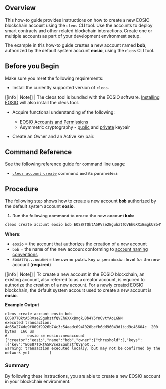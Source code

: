 ## Overview
This how-to guide provides instructions on how to create a new EOSIO blockchain account using the `cleos` CLI tool. Use the accounts to deploy smart contracts and other related blockchain interactions. Create one or multiple accounts as part of your development environment setup.

The example in this how-to guide creates a new account named **bob**, authorized by the default system account **eosio**, using the `cleos` CLI tool. 

## Before you Begin
Make sure you meet the following requirements:

* Install the currently supported version of `cleos`.

[[info | Note]]
| The cleos tool is bundled with the EOSIO software. [Installing EOSIO](../../00_install/index.md) will also install the cleos tool. 

* Acquire functional understanding of the following:
  * [EOSIO Accounts and Permissions](https://developers.eos.io/welcome/v2.1/protocol/accounts_and_permissions)
  * Asymmetric cryptography - [public](https://developers.eos.io/welcome/v2.1/glossary/index#public-key) and [private](https://developers.eos.io/welcome/v2.1/glossary/index#private-key) keypair

* Create an Owner and an Active key pair.

## Command Reference

See the following reference guide for command line usage:

* [`cleos account create`](../03_command-reference/create/account.md) command and its parameters


## Procedure
The following step shows how to create a new account **bob** authorized by the default system account **eosio**.

1. Run the following command to create the new account **bob**:
```sh
cleos create account eosio bob EOS87TQktA5RVse2EguhztfQVEh6XXxBmgkU8b4Y5YnGvtYAoLGNN
```
**Where**:

* `eosio` = the account that authorizes the creation of a new account
* `bob` = the name of the new account conforming to [account naming conventions](https://developers.eos.io/welcome/v2.1/protocol-guides/accounts_and_permissions#2-accounts)
* `EOS87TQ...AoLGNN` = the owner public key or permission level for the new account (**required**)

[[info | Note]]
| To create a new account in the EOSIO blockchain, an existing account, also referred to as a creator account, is required to authorize the creation of a new account. For a newly created EOSIO blockchain, the default system account used to create a new account is **eosio**.

**Example Output**
```console
cleos create account eosio bob EOS87TQktA5RVse2EguhztfQVEh6XXxBmgkU8b4Y5YnGvtYAoLGNN
executed transaction: 4d65a274de9f809f9926b74c3c54aadc0947020bcfb6dd96043d1bcd9c46604c  200 bytes  166 us
#         eosio <= eosio::newaccount            {"creator":"eosio","name":"bob","owner":{"threshold":1,"keys":[{"key":"EOS87TQktA5RVse2EguhztfQVEh6X...
warning: transaction executed locally, but may not be confirmed by the network yet         ]
```

### Summary
By following these instructions, you are able to create a new EOSIO account in your blockchain environment.
